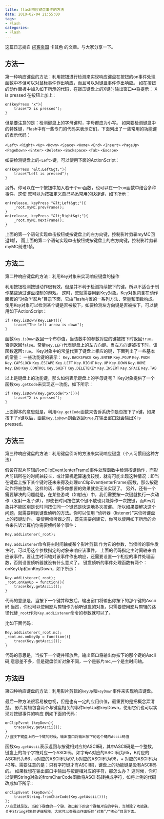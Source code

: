 ```yaml
---
title: flash响应键盘事件的方法
date: 2010-02-04 21:55:00
tags:
- Flash
categories:
- Flash
---
```



这篇日志摘自 [闪客帝国](http://www.flashempire.com/) 卡其色 的文章。与大家分享一下。
<!--more-->

## 方法一

第一种响应键盘的方法：利用按钮进行检测来实现响应键盘在按钮的on事件处理函数中不但可以对鼠标事件作出响应，而且可以对键盘事件作出响应。 如在按钮的动作面板中加入如下所示的代码，在敲击键盘上的X键时输出窗口中将提示： X is pressed
在按钮上加上：
```
on(keyPress "x"){
    trace("X is pressed");
} 
```

但是要注意的是：检测键盘上的字母键时，字母都应为小写。
如果要检测键盘中的特殊键，Flash中有一些专门的代码来表示它们，下面列出了一些常用的功能键的表示代码：

`<Left>`
`<Right>`
`<Up>`
`<Down>`
`<Space>`
`<Home>`
`<End>`
`<Insert>`
`<PageUp>`
`<PageDown>`
`<Enter>`
`<Delete>`
`<Backspace>`
`<Tab>`
`<Escape>`

如要检测键盘上的`<Left>`键，可以使用下面的ActionScript：
```
on(keyPress "&lt;Left&gt;"){
    trace("Left is pressed");
}
```

另外，你可以在一个按钮中加入若干个on函数，也可以在一个on函数中结合多种事件，这使 您可以为按钮定义自己熟悉常用的快捷键，如下所示：
```
on(release, keyPress "&lt;Left&gt;"){
    _root.myMC.prevFrame();
}
on(release, keyPress "&lt;Right&gt;"){
    _root.myMC.nextFrame();
}
```

上面的第一个语句实现单击按钮或按键盘上的左方向键，控制影片剪辑myMC回退1帧，
而上面的第二个语句实现单击按钮或按键盘上的右方向键，控制影片剪辑myMC前进1帧。 


## 方法二

第二种响应键盘的方法：利用Key对象来实现响应键盘的操作

利用按钮检测按键动作很有效，但是并不利于检测持续按下的键，所以不适合于制作某些通过键盘控制的游戏。
这时，您就需要用到Key对象。Key对象包含在动作面板的“对象”/“影片”目录下面，它由Flash内置的一系列方法、常量和函数构成。使用Key对象可以检测某个键是否被按下，如要检测左方向键是否被按下，可以使用如下ActionScript：
```
if (Key.isDown(Key.LEFT)){  
    trace("The left arrow is down");
}
```

函数`Key.isDown`返回一个布尔值，当该数中的参数对应的键被按下时返回`true`，否则返回`false`。常量`Key.LEFT`代表键盘上的左方向键。当左方向键被按下时，该函数返回`true`。
Key对象中的常量代表了键盘上相应的键，下面列出了一些基本的常量：
一些功能键的表示：
`Key.BACKSPACE`
`Key.ENTER`
`Key.PGUP`
`Key.PGDN`
`Key.CAPSLOCK`
`Key.ESCAPE`
`Key.LEFT`
`Key.RIGHT`
`Key.UP`
`Key.DOWN`
`Key.HOME`
`Key.END`
`Key.CONTROL`
`Key.SHIFT`
`Key.DELETEKEY`
`Key.INSERT`
`Key.SPACE`
`Key.TAB`

以上是键盘上的功能键，那么如何表示键盘上的字母键呢？
Key对象提供了一个函数`Key.getCode`来实现这一功能，如下所示：
```
if (Key.isDown(Key.getCode("x"))){  
    trace("X is pressed");  
}
```

上面脚本的意思就是，利用`Key.getCode`函数来告诉系统你是否按下了x键，如果按下了x键以后，函数`Key.isDown`则会返回`true`,在输出窗口就会输出X is pressed。


## 方法三

第三种响应键盘的方法：利用键盘侦听的方法来实现响应键盘（个人习惯用这种方法）

假设在影片剪辑的onClipEvent(enterFrame)事件处理函数中检测按键动作，而影片剪辑所在的时间轴较长，或计算机运算速度较慢，就有可能出现这种情况：即当在键盘上按下某个键时还未来得及处理onClipEvent(enterFrame)函数，那么按键动作将被忽略，这样的话，很多你想要的效果就会无法实现了。
另外，还有一个需要解决的问题就是，在某些游戏（如射击）中，我们需要按一次键就执行一次动作（发射一发子弹），即使长时间按住某个键不放也只能算作一次按键，而Key对象并不能区别是长时间按住同一个键还是快速地多次按键。
所以如果要解决这个问题，就需要用到键盘侦听的方法。你可以使用 “侦听器（listener）”来侦听键盘上的按键动作。
要使用侦听器之前，首先需要创建它，你可以使用如下所示的命令来告诉计算机你需要侦听某个事件： 
```
Key.addListener(_root);
```

`Key.addListener`命令将主时间轴或某个影片剪辑 作为它的参数，当侦听的事件发生时，可以用这个参数指定的对象来响应该事件。
上面的代码指定主时间轴来响应该事件。要让主时间轴对该事件作出响应，还需要设置一个相应的事件处理函数，否则设置侦听器就没有什么意义了。
键盘侦听的事件处理函数有两个：onKeyUp和onKeyDown，如下所示： 
```
Key.addListener(_root);  
_root.onKeyUp = function(){  
    trace(Key.getAscii()); 
}
```

代码的意思是，当按下一个键并释放后，输出窗口将输出你按下的那个键的Ascii码
当然，你也可以使用影片剪辑作为侦听键盘的对象，只需要使用影片剪辑的路径代替`_root`作为`Key.addListener`命令的参数就可以了。

比如下面代码： 
```
Key.addListener(_root.mc);  
_root.mc.onKeyUp = function(){  
    trace(Key.getAscii());  
}
```

代码的意思是，当按下一个键并释放后，输出窗口将输出你按下的那个键的Ascii码,意思差不多，但是键盘侦听对象不同，一个是影片mc,一个是主时间轴。


## 方法四

第四种响应键盘的方法：利用影片剪辑的`keyUp`和`keyDown`事件来实现响应键盘。

最后一种方法很容易被忽视，但是也有一定的应用价值，最重要的是把概念弄清楚。
影片剪辑包含两个与键盘相关的事件keyUp和keyDown，使用它们也可以实现对按键事件的响应
例如下面的代码： 
```
onClipEvent (keyDown){
    trace(Key.getAscii());
}
//当按下键盘上的一个键的时候，输出窗口将输出按下的这个键的Ascii码值
```

函数`Key.getAscii`表示返回与按键相对应的ASCII码，其中ASCII码是一个整数，键盘上的每个字符对应一个ASCII码，如字母A对应的ASCII码为65，B对应的ASCII码为66，a对应的ASCII码为97, b对应的ASCII码为98，+ 对应的ASCII码为43等。需要注意的是：只有字符键才有ASCII码，键盘上的功能键是没有ASCII码的。
如果我想在输出窗口中输出与按键相对应的字符，那怎么办？
这时候，你可以使用String对象的fromCharCode函数将ASCII码转换成字符，如将上例的代码改成如下所示：
```
onClipEvent (keyDown){
    trace(String.fromCharCode(Key.getAscii()));
};
//意思就是说，当按下键盘的一个键，输出按下的这个键相对应的字符，当然除了功能键。
关于String对象的详细解释，大家可以查看动作面板的“对象”/“核心”目录下面。
```